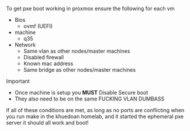 To get pxe boot working in proxmox ensure the following for each vm
- Bios
	- ovmf (UEFI)
- machine
	- q35
- Network
	- Same vlan as other nodes/master machines
	- Disabled firewall
	- Known mac address
	- Same bridge as other nodes/master machines


> [!IMPORTANT]
> - Once machine is setup you **MUST** Disable Secure boot
> - They also need to be on the same FUCKING VLAN DUMBASS

If all of these conditions are met, as long as no ports are conflicting when you run make in the khuedoan homelab, and it started the ephemeral pxe server it should all work and boot!
